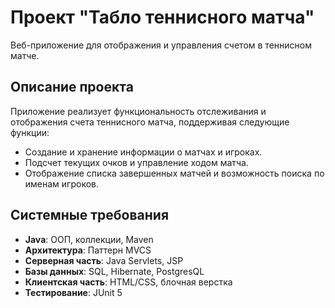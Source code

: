 # Проект "Табло теннисного матча"

Веб-приложение для отображения и управления счетом в теннисном матче.

## Описание проекта

Приложение реализует функциональность отслеживания и отображения счета теннисного матча, поддерживая следующие функции:
- Создание и хранение информации о матчах и игроках.
- Подсчет текущих очков и управление ходом матча.
- Отображение списка завершенных матчей и возможность поиска по именам игроков.

## Системные требования

- **Java**: ООП, коллекции, Maven
- **Архитектура**: Паттерн MVCS
- **Серверная часть**: Java Servlets, JSP
- **Базы данных**: SQL, Hibernate, PostgresQL
- **Клиентская часть**: HTML/CSS, блочная верстка
- **Тестирование**: JUnit 5


